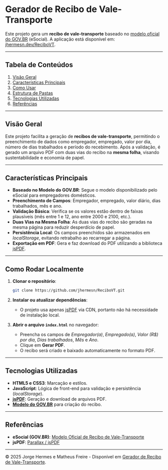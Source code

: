# Gerador de Recibo de Vale-Transporte

Este projeto gera um **recibo de vale-transporte** baseado no [modelo oficial do GOV.BR](https://www.gov.br/esocial/pt-br/empregador-domestico/modelos-de-documentos/modelo-recibo-vale-transporte.doc) (eSocial). A aplicação está disponível em: [jhermesn.dev/ReciboVT](https://jhermesn.dev/ReciboVT).

---

## Tabela de Conteúdos
1. [Visão Geral](#visão-geral)
2. [Características Principais](#características-principais)
3. [Como Usar](#como-usar)
4. [Estrutura de Pastas](#estrutura-de-pastas)
5. [Tecnologias Utilizadas](#tecnologias-utilizadas)
6. [Referências](#referências)

---

## Visão Geral
Este projeto facilita a geração de **recibos de vale-transporte**, permitindo o preenchimento de dados como empregador, empregado, valor por dia, número de dias trabalhados e período do recebimento. Após a validação, é gerado um arquivo PDF com duas vias do recibo na **mesma folha**, visando sustentabilidade e economia de papel.

---

## Características Principais
- **Baseado no Modelo do GOV.BR**: Segue o modelo disponibilizado pelo eSocial para empregadores domésticos.  
- **Preenchimento de Campos**: Empregador, empregado, valor diário, dias trabalhados, mês e ano.  
- **Validação Básica**: Verifica se os valores estão dentro de faixas plausíveis (mês entre 1 e 12, ano entre 2000 e 2100, etc.).  
- **Duas Vias na Mesma Folha**: As duas vias do recibo são geradas na mesma página para reduzir desperdício de papel.  
- **Persistência Local**: Os campos preenchidos são armazenados em _localStorage_, evitando retrabalho ao recarregar a página.  
- **Exportação em PDF**: Gera e faz download do PDF utilizando a biblioteca [jsPDF](https://github.com/parallax/jsPDF).

---

## Como Rodar Localmente
1. **Clonar o repositório**:
   ```bash
   git clone https://github.com/jhermesn/ReciboVT.git
   ```
2. **Instalar ou atualizar dependências**:
    - O projeto usa apenas [jsPDF](https://github.com/parallax/jsPDF) via CDN, portanto não há necessidade de instalação local.

3. **Abrir o arquivo `index.html`** no navegador:
    - Preencha os campos de *Empregador(a)*, *Empregado(a)*, *Valor (R$) por dia*, *Dias trabalhados*, *Mês* e *Ano*.
    - Clique em **Gerar PDF**.
    - O recibo será criado e baixado automaticamente no formato PDF.

---

## Tecnologias Utilizadas
- **HTML5 e CSS3**: Marcação e estilos.
- **JavaScript**: Lógica de front-end para validação e persistência (_localStorage_).
- **[jsPDF](https://github.com/parallax/jsPDF)**: Geração e download de arquivos PDF.
- **[Modelo do GOV.BR](https://www.gov.br/esocial/pt-br/empregador-domestico/modelos-de-documentos/modelo-recibo-vale-transporte.doc)** para criação do recibo.

---

## Referências
- **eSocial (GOV.BR)**: [Modelo Oficial de Recibo de Vale-Transporte](https://www.gov.br/esocial/pt-br/empregador-domestico/modelos-de-documentos/modelo-recibo-vale-transporte.doc)
- **jsPDF**: [Parallax / jsPDF](https://github.com/parallax/jsPDF)

---  

© 2025 Jorge Hermes e Matheus Freire - Disponível em [Gerador de Recibo de Vale-Transporte](https://jhermesn.dev/ReciboVT).
